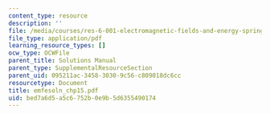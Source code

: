 ```yaml
---
content_type: resource
description: ''
file: /media/courses/res-6-001-electromagnetic-fields-and-energy-spring-2008/bed7a6d5a5c6752b0e9b5d6355490174_emfesoln_chp15.pdf
file_type: application/pdf
learning_resource_types: []
ocw_type: OCWFile
parent_title: Solutions Manual
parent_type: SupplementalResourceSection
parent_uid: 095211ac-3458-3030-9c56-c809018dc6cc
resourcetype: Document
title: emfesoln_chp15.pdf
uid: bed7a6d5-a5c6-752b-0e9b-5d6355490174
---
```

